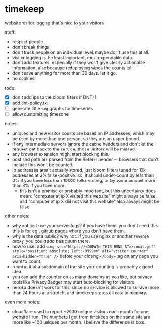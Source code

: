 # timekeep

website visitor logging that's nice to your visitors

stuff:

- respect people
- don't break things
- don't track people on an individual level. maybe don't use this at all.
- visitor logging is the least important, most expendable data.
- don't add features. especially if they won't give clearly actionable information. also because redeploying wipes the counts lol.
- don't save anything for more than 30 days. let it go.
- no cookies!

todo:

- [x] don't add ips to the bloom filters if DNT=1
- [x] add dnt-policy.txt
- [ ] generate little svg graphs for timeseries
- [ ] allow customizing timezone

notes:

- uniques and new visitor counts are based on IP addresses, which may be used by more than one person, so they are an upper bound.
- if any intermediate servers ignore the cache headers and don't let the request get back to the service, those visitors will be missed.
- any browser extension might start blocking this.
- host and path are parsed from the Referer header -- browsers that don't include this won't be counted.
- ip addresses aren't actually stored, just bloom filters tuned for 10k addresses at 3% false-positive. so, it should under-count by less than 3% if you have less than 10000 folks visiting, or by some amount more than 3% if you have more.
    - this isn't a promise or probably important, but this uncertainty does mean: "computer at ip X visited this website" might always be false, and "computer at ip X did not visit this website" also always might be false.

other notes:

- why not just use your server logs? if you have them, you don't need this. this is for eg., github pages where you don't have them.
- why is the data public? why not. if you use nginx or another reverse proxy, you could add basic auth there.
- how to use: add `<img src="https://<DOMAIN THIS RUNS AT>/count.gif" style="position: absolute; left:-9999em" alt="visitor counter" aria-hidden="true" />` before your closing `</body>` tag on any page you want to count.
- running it at a subdomain of the site your counting is probably a good idea.
- you can add the counter on as many domains as you like, but privacy tools like Privacy Badger may start auto-blocking for visitors.
- heroku doesn't work for this, since no service is allowed to survive more than 24 hours at a stretch, and timekeep stores all data in memory.

even more notes:
- cloudflare used to report ~2000 unique visitors each month for one website I run. The numbers I get from timekeep on the same site are more like ~100 uniques per month. I believe the difference is bots.
